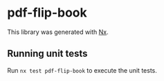 # pdf-flip-book

This library was generated with [Nx](https://nx.dev).

## Running unit tests

Run `nx test pdf-flip-book` to execute the unit tests.
